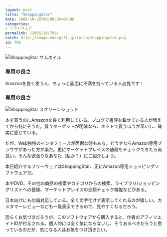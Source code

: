 ```yaml
---
layout: post
title: "ShoppingStar"
date: 2005-10-28T09:00:00+09:00
categories:
- ソフトウェア
permalink: /2005/10/793/
catch: http://image.moongift.jp/intro/shoppingstar.png
id: 798
---
```

 ![ShoppingStar サムネイル](http://image.moongift.jp/intro/shoppingstar.s.png "ShoppingStar サムネイル")
  

### 専用の良さ
  
Amazonを良く使う人、ちょっと画面に不満を持っている人必見です！  
<!--more-->  

### 専用の良さ
  

![ShoppingStar スクリーンショット](http://image.moongift.jp/intro/shoppingstar.png "ShoppingStar スクリーンショット")

  

本を買うのにAmazonを良く利用している。ブログで書評を載せている人が増えてから特にそうだ。買うターゲットが明確なら、ネットで買うほうが早いし、確実に感じている。

  

だが、Web独特のインタフェースが面倒な時もある。どうせならAmazon専用ブラウザがあった方が楽だ。更にマーケットプレイスの値段もチェックできたら尚良い。そんな欲張りなあなた（私か？）にご紹介しよう。

  

本日紹介するフリーウェアはShoppingStar、正にAmazon専用ショッピングソフトウェアだ。

  

本やDVD、その他の商品の検索やカテゴリからの検索、ライブラリ/ショッピングリストへの登録、マーケットプレイスの金額チェック機能などがある。

  

日本向けにも勿論対応している。全く文字化けず表示してくれるのが嬉しい。カスタマーレビューなども一覧表示できるので、見やすくなるだろう。

  

恐らくお気づきだろうが、このソフトウェアから購入すると、作者のアフィリエイトIDが付与される。個人的には全く気にならないし、そうあるべきだろうと思っているのだが、気になる人はお気をつけ頂きたい。

